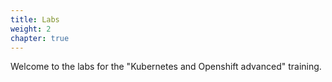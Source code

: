 ```yaml
---
title: Labs
weight: 2
chapter: true
---
```


Welcome to the labs for the "Kubernetes and Openshift advanced" training.
